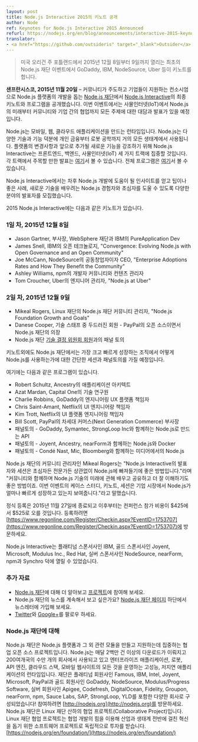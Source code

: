 ```yaml
---
layout: post
title: Node.js Interactive 2015의 키노트 공개
author: Node
ref: Keynotes for Node.js Interactive 2015 Announced
refurl: https://nodejs.org/en/blog/announcements/interactive-2015-keynotes/
translator:
- <a href="https://github.com/outsideris" target="_blank">Outsider</a>
---
```


<!--
> Keynotes from GoDaddy, IBM, NodeSource, Uber and More Featured At Inaugural Node.js Foundation Event December 8-9, 2015, in Portland, Ore.
-->
> 미국 오리건 주 포틀랜드에서 2015년 12월 8일부터 9일까지 열리는 최초의 Node.js 재단 이벤트에서 GoDaddy, IBM, NodeSource, Uber 등이 키노트를 합니다.

<!--
**SAN FRANCISCO, Nov. 20, 2015** – The [Node.js Foundation](https://nodejs.org/en/foundation/), a community-led and industry-backed consortium to advance the development of the Node.js platform, today announced the final keynotes and programming for [Node.js Interactive](http://events.linuxfoundation.org/events/node-interactive). The event will feature conversations and presentations on everything from the future of Node.js in IoT to collaborations between the community and the enterprise.
-->
**샌프란시스코, 2015년 11월 20일** – 커뮤니티가 주도하고 기업들이 지원하는 컨소시엄으로 Node.js
플랫폼의 개발을 돕는 [Node.js 재단](https://nodejs.org/en/foundation/)에서
[Node.js Interactive](http://events.linuxfoundation.org/events/node-interactive)의
최종 키노트와 프로그램을 공개했습니다. 이번 이벤트에서는 사물인터넷(IoT)에서 Node.js의 미래부터
커뮤니티와 기업 간의 협업까지 모든 주제에 대한 대담과 발표가 있을 예정입니다.

<!--
Node.js is the runtime of choice for building mobile, web and cloud applications. The diversity of the technology and its capabilities are making it ubiquitous in almost every ecosystem from personal finance to robotics. To highlight changes with the platform and what’s to come, Node.js Interactive will focus on three tracks: Frontend, Backend and the Internet of Things (IoT). Highlights of these tracks available [here](https://nodejs.org/en/blog/announcements/interactive-2015-programming/); full track sessions [here](http://events.linuxfoundation.org/events/node-interactive/program/schedule).
-->
Node.js는 모바일, 웹, 클라우드 애플리케이션을 만드는 런타임입니다. Node.js는 다양한 기술과 기능
덕분에 개인 금융부터 로봇 공학까지 거의 모든 생태계에서 사용됩니다. 플랫폼의 변경사항과 앞으로 추가될
새로운 기능을 강조하기 위해 Node.js Interactive는 프론트엔드, 백엔드, 사물인터넷(IoT) 세 가지
트랙에 집중할 것입니다. 각 트랙에서 주목할 만한 발표는
[여기](http://nodejs.github.io/nodejs-ko/articles/2015/10/20/announcements-interactive-2015-programming/)서
볼 수 있습니다. 전체 프로그램은
[여기](http://events.linuxfoundation.org/events/node-interactive/program/schedule)서 볼 수 있습니다.

<!--
Node.js Interactive brings together a broad range of speakers to help experienced and novice Node.js users alike learn tips, best practices, new skills, as well as gain insight into future developments for the technology.
-->
Node.js Interactive에서는 차후 Node.js 개발에 도움이 될 인사이트를 얻고 팁이나 좋은 사례,
새로운 기술을 배우려는 Node.js 경험자와 초심자를 도울 수 있도록 다양한 분야의 발표자를 모집했습니다.

<!--
2015 Node.js Interactive keynotes include:

### Day 1, December 8, 2015

* Jason Gartner, Vice President, WebSphere Foundation and PureApplication Dev at IBM
* James Snell, Open Technologies at IBM, “Convergence: Evolving Node.js with Open Governance and an Open Community”
* Joe McCann, Co-Founder and CEO at NodeSource, “Enterprise Adoptions Rates and How They Benefit the Community”
* Ashley Williams, Developer Community and Content Manager at npm
* Tom Croucher, Engineer Manager at Uber, “Node.js at Uber”
-->
2015 Node.js Interactive에는 다음과 같은 키노트가 있습니다.

### 1일 차, 2015년 12월 8일

* Jason Gartner, 부사장, WebSphere 재단과 IBM의 PureApplication Dev
* James Snell, IBM의 오픈 테크놀로지, "Convergence: Evolving Node.js with Open Governance and an Open Community"
* Joe McCann, NodeSource의 공동창업자이자 CEO, "Enterprise Adoptions Rates and How They Benefit the Community"
* Ashley Williams, npm의 개발자 커뮤니티와 컨텐츠 관리자
* Tom Croucher, Uber의 엔지니어 관리자, "Node.js at Uber"

<!--
### Day 2, December 9, 2015

* Mikeal Rogers, Node.js Foundation Community Manager at The Linux Foundation, “Node.js Foundation Growth and Goals”
* Danese Cooper, Distinguished Member of Technical Staff - Open Source at PayPal and Node.js Foundation Chairperson
* Panel Discussion with Node.js Foundation [Technical Steering Committee members](https://nodejs.org/en/foundation/tsc/)

In addition to keynotes, Node.js Foundation will have breakout sessions and panels discussing how Node.js is used in some of the largest and fastest growing organizations.
-->
### 2일 차, 2015년 12월 9일

* Mikeal Rogers, Linux 재단의 Node.js 재단 커뮤니티 관리자, "Node.js Foundation Growth and Goals"
* Danese Cooper, 기술 스태프 중 두드러진 회원 - PayPal의 오픈 소스이면서 Node.js 재단의 의장
* Node.js 재단 [기술 결정 위원회 회원](https://nodejs.org/en/foundation/tsc/)과의 패널 토의

키노트외에도 Node.js 재단에서는 가장 크고 빠르게 성장하는 조직에서 어떻게 Node.js를 사용하는가에
대한 간단한 세션과 패널토의를 가질 예정입니다.

<!--
**These include:**

* Robert Schultz, Applications Architect at Ancestry
* Azat Mardan, Technology Fellow at Capital One
* Charlie Robbins, Director of Engineering UX Platform at GoDaddy
* Chris Saint-Amant, Director of UI Engineering at Netflix
* Kim Trott, Director of UI Platform Engineering at Netflix
* Bill Scott, VP of Next Generation Commerce at PayPal
* Panel - APIs in Node.js with GoDaddy, Symantec, and StrongLoop Inc.
* Panel - Node.js and Docker with Joyent, Ancestry and nearForm
* Panel - Node.js in the Media with Condé Nast, Mic and Bloomberg
-->
여기에는 다음과 같은 프로그램이 있습니다.

* Robert Schultz, Ancestry의 애플리케이션 아키텍트
* Azat Mardan, Capital One의 기술 연구원
* Charlie Robbins, GoDaddy의 엔지니어링 UX 플랫폼 책임자
* Chris Saint-Amant, Netflix의 UI 엔지니어랑 책임자
* Kim Trott, Netflix의 UI 플랫폼 엔지니어링 책임자
* Bill Scott, PayPal의 차세대 커머스(Next Generation Commerce) 부사장
* 패널토의 - GoDaddy, Symantec, StrongLoop Inc와 함께하는 Node.js로 만드는 API
* 패널토의 - Joyent, Ancestry, nearForm과 함께하는 Node.js와 Docker
* 패널토의 - Condé Nast, Mic, Bloomberg와 함께하는 미디어에서의 Node.js

<!--
“Our list of speakers and breakout sessions are a great way to dive head first into Node.js, no matter if you are new to the platform or an expert,” said Mikeal Rogers, Community Manager, Node.js Foundation. “It is a great way for the community to come together, learn, share and better understand where the technology is heading in the future. The case studies, keynotes and breakout sessions showcased at the event shows how rapidly Node.js is growing in the enterprise.”

Standard registration closes November 27, 2015, after which the conference price will increase from $425 to $525. To register visit [https://www.regonline.com/Register/Checkin.aspx?EventID=1753707](https://www.regonline.com/Register/Checkin.aspx?EventID=1753707).

Node.js Interactive is made possible by Platinum sponsor IBM; Gold sponsors: Joyent, Microsoft, Modulus Inc., Red Hat; and Silver sponsors NodeSource, nearForm and npm and Synchro.
-->
Node.js 재단의 커뮤니티 관리자인 Mikeal Rogers는 "Node.js Interactive의 발표자와 세션은
초심자든 전문가든 상관없이 Node.js에 빠져들기에 좋은 방법입니다."라며 "커뮤니티와 함께하며 Node.js
기술의 미래에 관해 배우고 공유하고 더 잘 이해하기도 좋은 방법이죠. 이번 이벤트의 케이스 스터디,
키노트, 세션은 기업 시장에서 Node.js가 얼마나 빠르게 성장하고 있는지 보여줍니다."라고 말했습니다.

정식 등록은 2015년 11월 27일에 종료되고 이후부터는 컨퍼런스 참가 비용이 $425에서 $525로 오를
것입니다. 등록하려면
[https://www.regonline.com/Register/Checkin.aspx?EventID=1753707](https://www.regonline.com/Register/Checkin.aspx?EventID=1753707)에
방문하세요.

Node.js Interactive는 플래티넘 스폰서사인 IBM, 골드 스폰서사인 Joyent, Microsoft,
Modulus Inc., Red Hat, 실버 스폰서사인 NodeSource, nearForm, npm과 Synchro
덕에 열릴 수 있었습니다.

<!--
### Additional Resources

* Learn more about the [Node.js Foundation](https://nodejs.org/en/foundation/), and get involved with the [project](https://nodejs.org/en/get-involved/).
* Want to keep abreast of Node.js Foundation news? Sign up for our newsletter at the bottom of the [Node.js Foundation page](https://nodejs.org/en/foundation/).
* Follow on [Twitter](https://twitter.com/nodejs?ref_src=twsrc^google|twcamp^serp|twgr^author) and [Google+](https://plus.google.com/u/1/100598160817214911030/posts).
-->
### 추가 자료

* [Node.js 재단](https://nodejs.org/en/foundation/)에 대해 더 알아보고 [프로젝트](https://nodejs.org/en/get-involved/)에 참여해 보세요.
* Node.js 재단의 뉴스를 계속해서 보고 싶은가요? [Node.js 재단 페이지](https://nodejs.org/en/foundation/) 하단에서 뉴스레터에 가입해 보세요.
* [Twitter](https://twitter.com/nodejs)와 [Google+](https://plus.google.com/u/1/100598160817214911030/posts)를 팔로우 하세요.

<!--
About Node.js Foundation
Node.js Foundation is a collaborative open source project dedicated to building and supporting the Node.js platform and other related modules. Node.js is used by tens of thousands of organizations in more than 200 countries and amasses more than 2 million downloads per month. It is the runtime of choice for high-performance, low latency applications, powering everything from enterprise applications, robots, API engines, cloud stacks and mobile websites. The Foundation is made up of a diverse group of companies including Platinum members Famous, IBM, Intel, Joyent, Microsoft, PayPal and Red Hat. Gold members include GoDaddy, NodeSource and Modulus/Progress Software, and Silver members include Apigee, Codefresh, DigitalOcean, Fidelity, Groupon, nearForm, npm, Sauce Labs, SAP, and YLD!. Get involved here: [http://nodejs.org](http://nodejs.org).
The Node.js Foundation is a Collaborative Project at The Linux Foundation. Linux Foundation Collaborative Projects are independently funded software projects that harness the power of collaborative development to fuel innovation across industries and ecosystems. [https://nodejs.org/en/foundation/](https://nodejs.org/en/foundation/)
-->
### Node.js 재단에 대해

Node.js 재단은 Node.js 플랫폼과 그 외 관련 모듈을 만들고 지원하는데 집중하는 협업 오픈 소스
프로젝트입니다. Node.js는 매달 2백만 건 이상의 다운로드가 이뤄지고 200여개국의 수만 개의 회사에서
사용되고 있고 엔터프라이즈 애플리케이션, 로봇, API 엔진, 클라우드 스택, 모바일 웹사이트의 모든 것을
운영하는 고성능, 저지연 애플리케이션의 런타임입니다. 재단은 플래티넘 회원사인 Famous, IBM, Intel,
Joyent, Microsoft, PayPal과 골드 회원사인 GoDaddy, NodeSource, Modulus/Progress
Software, 실버 회원사인 Apigee, Codefresh, DigitalOcean, Fidelity, Groupon,
nearForm, npm, Sauce Labs, SAP, StrongLoop, YLD를 포함한 다양한 회사로 구성되었습니다!
참여하려면 [http://nodejs.org](http://nodejs.org)를 방문하세요.
Node.js 재단은 Linux 재단 산하의 협업 프로젝트(Collaborative Project)입니다. Linux 재단
협업 프로젝트는 협업 개발의 힘을 이용해 산업과 생태계 전반에 걸친 혁신을 돕기 위한 소프트웨어 프로젝트로
독립적으로 투자를 받습니다. [https://nodejs.org/en/foundation/](https://nodejs.org/en/foundation/)

